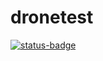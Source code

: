 # dronetest

[![status-badge](https://woodpecker.whamcat.com/api/badges/LacquerLabs/dronetest/status.svg)](https://woodpecker.whamcat.com/LacquerLabs/dronetest)
